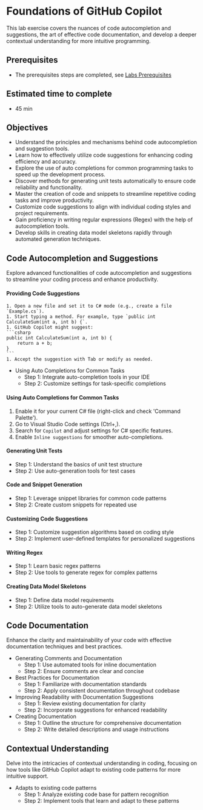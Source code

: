 # Foundations of GitHub Copilot
This lab exercise covers the nuances of code autocompletion and suggestions, the art of effective code documentation, and develop a deeper contextual understanding for more intuitive programming.

## Prerequisites
- The prerequisites steps are completed, see [Labs Prerequisites](https://github.com/XpiritBV/Copilot-Bootcamp#labs-prerequisites)

## Estimated time to complete
- 45 min

## Objectives
- Understand the principles and mechanisms behind code autocompletion and suggestion tools.
- Learn how to effectively utilize code suggestions for enhancing coding efficiency and accuracy.
- Explore the use of auto completions for common programming tasks to speed up the development process.
- Discover methods for generating unit tests automatically to ensure code reliability and functionality.
- Master the creation of code and snippets to streamline repetitive coding tasks and improve productivity.
- Customize code suggestions to align with individual coding styles and project requirements.
- Gain proficiency in writing regular expressions (Regex) with the help of autocompletion tools.
- Develop skills in creating data model skeletons rapidly through automated generation techniques.

## Code Autocompletion and Suggestions
Explore advanced functionalities of code autocompletion and suggestions to streamline your coding process and enhance productivity.

#### Providing Code Suggestions

    1. Open a new file and set it to C# mode (e.g., create a file `Example.cs`).
    1. Start typing a method. For example, type `public int CalculateSum(int a, int b) {`.
    1. GitHub Copilot might suggest:
    ```csharp
    public int CalculateSum(int a, int b) {
        return a + b;
    }
    ```
    1. Accept the suggestion with Tab or modify as needed.


- Using Auto Completions for Common Tasks
  - Step 1: Integrate auto-completion tools in your IDE
  - Step 2: Customize settings for task-specific completions


#### Using Auto Completions for Common Tasks

1. Enable it for your current C# file (right-click and check 'Command Palette').
1. Go to Visual Studio Code settings (Ctrl+,).
1. Search for `Copilot` and adjust settings for C# specific features.
1. Enable `Inline suggestions` for smoother auto-completions.


#### Generating Unit Tests
  - Step 1: Understand the basics of unit test structure
  - Step 2: Use auto-generation tools for test cases

#### Code and Snippet Generation
  - Step 1: Leverage snippet libraries for common code patterns
  - Step 2: Create custom snippets for repeated use

####  Customizing Code Suggestions
  - Step 1: Customize suggestion algorithms based on coding style
  - Step 2: Implement user-defined templates for personalized suggestions

#### Writing Regex
  - Step 1: Learn basic regex patterns
  - Step 2: Use tools to generate regex for complex patterns


#### Creating Data Model Skeletons
  - Step 1: Define data model requirements
  - Step 2: Utilize tools to auto-generate data model skeletons


## Code Documentation
Enhance the clarity and maintainability of your code with effective documentation techniques and best practices.
- Generating Comments and Documentation
  - Step 1: Use automated tools for inline documentation
  - Step 2: Ensure comments are clear and concise
- Best Practices for Documentation
  - Step 1: Familiarize with documentation standards
  - Step 2: Apply consistent documentation throughout codebase
- Improving Readability with Documentation Suggestions
  - Step 1: Review existing documentation for clarity
  - Step 2: Incorporate suggestions for enhanced readability
- Creating Documentation
  - Step 1: Outline the structure for comprehensive documentation
  - Step 2: Write detailed descriptions and usage instructions

## Contextual Understanding
Delve into the intricacies of contextual understanding in coding, focusing on how tools like GitHub Copilot adapt to existing code patterns for more intuitive support.
- Adapts to existing code patterns
  - Step 1: Analyze existing code base for pattern recognition
  - Step 2: Implement tools that learn and adapt to these patterns
